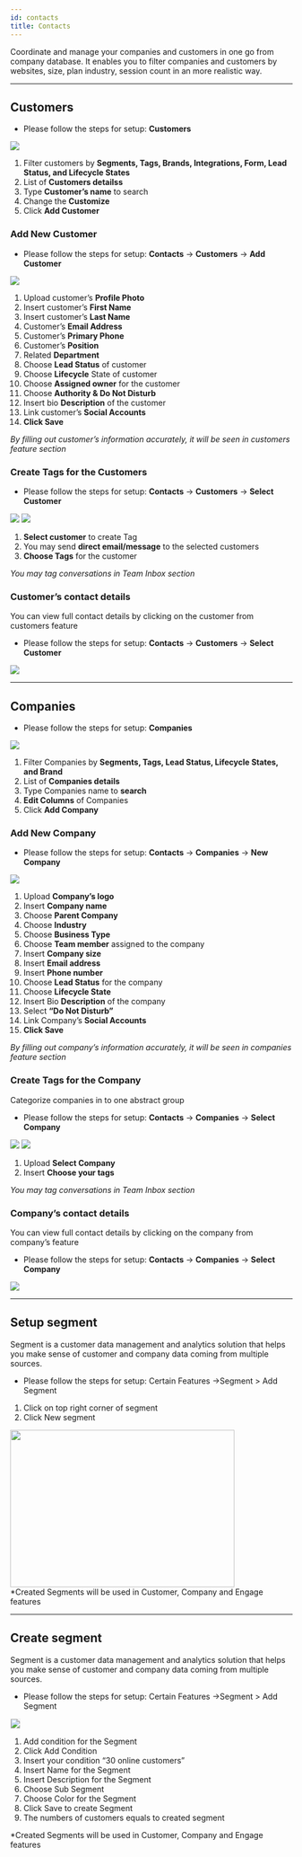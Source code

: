 ```yaml
---
id: contacts
title: Contacts
---
```


<!--Content-->
Coordinate and manage your companies and customers in one go from company database. It enables you to filter companies and customers by websites, size, plan industry, session count  in an more realistic way.

---

##  Customers

+ Please follow the steps for setup: __Customers__


<div>
<img src="https://s3.us-west-2.amazonaws.com/erxes-docs/contact-1.PNG"/>
</div>

1. Filter customers by __Segments, Tags, Brands, Integrations, Form, Lead Status, and Lifecycle States__ 
2. List of __Customers detailss__ 
3. Type __Customer’s name__ to search
4. Change the __Customize__
5. Click __Add Customer__

###  Add New Customer
+ Please follow the steps for setup: __Contacts__ -> __Customers__ -> __Add Customer__

<div>
<img src="https://s3.us-west-2.amazonaws.com/erxes-docs/contact-2.PNG"/>
</div>

1. Upload customer’s __Profile Photo__ 
2. Insert customer’s  __First Name__ 
3. Insert customer’s  __Last Name__ 
4. Customer’s __Email Address__
5. Customer’s __Primary Phone__
6. Customer’s  __Position__ 
7. Related __Department__ 
8. Choose __Lead Status__ of customer
9. Choose __Lifecycle__ State of customer
10. Choose __Assigned owner__   for the customer
11. Choose __Authority & Do Not Disturb__
12. Insert bio __Description__ of the customer
13. Link customer’s __Social Accounts__
14. __Click Save__

*By filling out customer’s information accurately, it will be seen in customers feature section*

 ###  Create Tags for the Customers

+ Please follow the steps for setup: __Contacts__ -> __Customers__ -> __Select Customer__
 
<div>
<img src="https://s3.us-west-2.amazonaws.com/erxes-docs/contact-3.PNG"/>
<img src="https://s3.us-west-2.amazonaws.com/erxes-docs/contact-4.PNG"/>
</div>

1. __Select customer__ to create Tag
2. You may send __direct email/message__  to the selected customers
3. __Choose Tags__ for the customer

*You may tag conversations in Team Inbox section*

### Customer’s contact details
You can view full contact details by clicking on the customer from customers feature
+ Please follow the steps for setup:  __Contacts__ -> __Customers__ -> __Select Customer__

<div>
<img src="https://s3.us-west-2.amazonaws.com/erxes-docs/contact-5.PNG"/>
</div>

---

##  Companies

+ Please follow the steps for setup: __Companies__

<div>
<img src="https://s3-us-west-2.amazonaws.com/erxes-docs/marketing-11.png"/>
</div>

1. Filter Companies by __Segments, Tags, Lead Status, Lifecycle States, and Brand__ 
2. List of __Companies details__ 
3. Type Companies name to __search__ 
4. __Edit Columns__ of Companies 
5. Click __Add Company__

### Add New Company

+ Please follow the steps for setup: __Contacts__ -> __Companies__ -> __New Company__

<div>
<img src="https://s3.us-west-2.amazonaws.com/erxes-docs/contact-6.PNG"/>
</div>

1. Upload __Company’s logo__ 
2. Insert  __Company name__ 
3. Choose  __Parent Company__ 
4. Choose __Industry__
5. Choose __Business Type__
6. Choose  __Team member__  assigned to the company
7. Insert __Company size__ 
8. Insert __Email address__ 
9. Insert __Phone number__ 
10. Choose __Lead Status__ for the company
11. Choose __Lifecycle State__
12. Insert Bio  __Description__ of the company
13. Select __“Do Not Disturb”__
14. Link Company’s __Social Accounts__
14. __Click Save__

*By filling out company’s information accurately, it will be seen in companies  feature section*


### Create Tags for the Company

Categorize companies in to one abstract group

+ Please follow the steps for setup: __Contacts__ -> __Companies__ -> __Select Company__


<div>
<img src="https://s3.us-west-2.amazonaws.com/erxes-docs/contact-8.PNG"/>
<img src="https://s3.us-west-2.amazonaws.com/erxes-docs/contact-4.PNG"/>
</div>

1. Upload __Select Company__ 
2. Insert  __Choose your tags__ 


*You may tag conversations in Team Inbox section*


### Company’s contact details

You can view full contact details by clicking on the company from company’s feature 

+ Please follow the steps for setup: __Contacts__ -> __Companies__ -> __Select Company__


<div>
<img src="https://s3.us-west-2.amazonaws.com/erxes-docs/contact-10.PNG"/>
</div>


---

## Setup segment
Segment is a customer data management and analytics solution that helps you make sense of customer and company data coming from multiple sources.

+ Please follow the steps for setup: Certain Features ->Segment > Add Segment

1. Click on top right corner of segment
2. Click New segment

<div>
  <img src="https://s3-us-west-2.amazonaws.com/erxes-docs/customer-support/customer-support-17.png" style="width:400px;height:280px;"/>
</div>

<aside class="notice">
  *Created Segments will be used in Customer, Company and Engage features
</aside>

---

## Create segment
Segment is a customer data management and analytics solution that helps you make sense of customer and company data coming from multiple sources.

+ Please follow the steps for setup: Certain Features ->Segment > Add Segment

<div>
  <img src="https://s3-us-west-2.amazonaws.com/erxes-docs/customer-support/customer-support-18.png" style="border:1px solid #eee;" />
</div>

1. Add condition for the Segment
2. Click Add Condition
3. Insert your condition “30 online customers”
4. Insert Name for the Segment
5. Insert Description for the Segment
6. Choose Sub Segment
7. Choose Color for the Segment
8. Click Save to create Segment
9. The numbers of customers equals to created segment

<aside class="notice">
  *Created Segments will be used in Customer, Company and Engage features
</aside>
